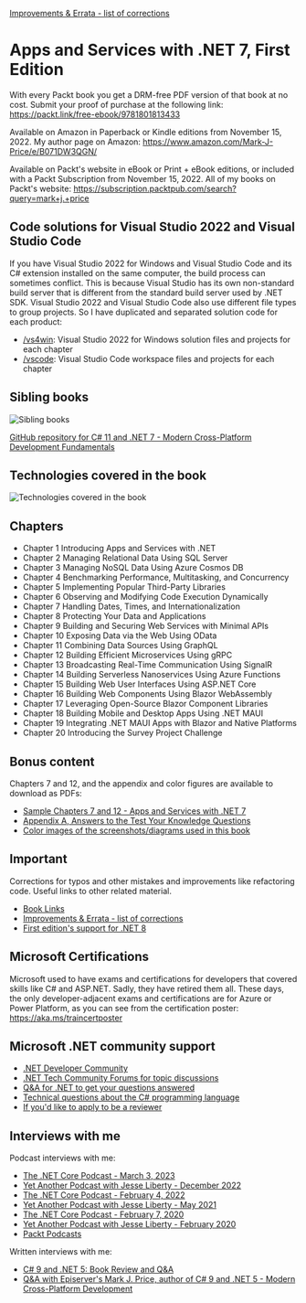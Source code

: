 [Improvements & Errata - list of corrections](docs/errata)

# Apps and Services with .NET 7, First Edition

With every Packt book you get a DRM-free PDF version of that book at no cost. Submit your proof of purchase at the following link:
https://packt.link/free-ebook/9781801813433

Available on Amazon in Paperback or Kindle editions from November 15, 2022. My author page on Amazon: https://www.amazon.com/Mark-J-Price/e/B071DW3QGN/ 

Available on Packt's website in eBook or Print + eBook editions, or included with a Packt Subscription from November 15, 2022. All of my books on Packt's website: https://subscription.packtpub.com/search?query=mark+j.+price

## Code solutions for Visual Studio 2022 and Visual Studio Code

If you have Visual Studio 2022 for Windows and Visual Studio Code and its C# extension installed on the same computer, the build process can sometimes conflict. This is because Visual Studio has its own non-standard build server that is different from the standard build server used by .NET SDK. Visual Studio 2022 and Visual Studio Code also use different file types to group projects. So I have duplicated and separated solution code for each product:

- [/vs4win](/vs4win): Visual Studio 2022 for Windows solution files and projects for each chapter
- [/vscode](/vscode): Visual Studio Code workspace files and projects for each chapter

## Sibling books
![Sibling books](images/B18857_01_01.png)

[GitHub repository for C# 11 and .NET 7 - Modern Cross-Platform Development Fundamentals](https://github.com/markjprice/cs11dotnet7)

## Technologies covered in the book

![Technologies covered in the book](images/B18857_20_01.png)

## Chapters
- Chapter 1 Introducing Apps and Services with .NET
- Chapter 2 Managing Relational Data Using SQL Server
- Chapter 3 Managing NoSQL Data Using Azure Cosmos DB
- Chapter 4 Benchmarking Performance, Multitasking, and Concurrency
- Chapter 5 Implementing Popular Third-Party Libraries
- Chapter 6 Observing and Modifying Code Execution Dynamically
- Chapter 7 Handling Dates, Times, and Internationalization
- Chapter 8 Protecting Your Data and Applications
- Chapter 9 Building and Securing Web Services with Minimal APIs
- Chapter 10 Exposing Data via the Web Using OData
- Chapter 11 Combining Data Sources Using GraphQL
- Chapter 12 Building Efficient Microservices Using gRPC
- Chapter 13 Broadcasting Real-Time Communication Using SignalR
- Chapter 14 Building Serverless Nanoservices Using Azure Functions
- Chapter 15 Building Web User Interfaces Using ASP.NET Core
- Chapter 16 Building Web Components Using Blazor WebAssembly
- Chapter 17 Leveraging Open-Source Blazor Component Libraries
- Chapter 18 Building Mobile and Desktop Apps Using .NET MAUI
- Chapter 19 Integrating .NET MAUI Apps with Blazor and Native Platforms
- Chapter 20 Introducing the Survey Project Challenge

## Bonus content

Chapters 7 and 12, and the appendix and color figures are available to download as PDFs:

- [Sample Chapters 7 and 12 - Apps and Services with .NET 7](https://github.com/markjprice/apps-services-net7/blob/main/docs/Sample%20Chapters%207%20and%2012%20-%20Apps%20and%20Services%20with%20.NET%207.pdf)
- [Appendix A, Answers to the Test Your Knowledge Questions](docs/B18857_Appendix.pdf)
- [Color images of the screenshots/diagrams used in this book](docs/9781801813433_ColorImages.pdf)

## Important
Corrections for typos and other mistakes and improvements like refactoring code. Useful links to other related material. 
- [Book Links](book-links.md)
- [Improvements & Errata - list of corrections](docs/errata)
- [First edition's support for .NET 8](docs/dotnet8.md)

## Microsoft Certifications
Microsoft used to have exams and certifications for developers that covered skills like C# and ASP.NET. Sadly, they have retired them all. These days, the only developer-adjacent exams and certifications are for Azure or Power Platform, as you can see from the certification poster: https://aka.ms/traincertposter

## Microsoft .NET community support
- [.NET Developer Community](https://dotnet.microsoft.com/platform/community)
- [.NET Tech Community Forums for topic discussions](https://techcommunity.microsoft.com/t5/net/ct-p/dotnet)
- [Q&A for .NET to get your questions answered](https://docs.microsoft.com/en-us/answers/products/dotnet)
- [Technical questions about the C# programming language](https://docs.microsoft.com/en-us/answers/topics/dotnet-csharp.html)
- [If you'd like to apply to be a reviewer](https://authors.packtpub.com/reviewers/)

## Interviews with me
Podcast interviews with me:
- [The .NET Core Podcast - March 3, 2023](https://dotnetcore.show/episode-117-our-perspectives-on-the-future-of-net-with-mark-j-price/)
- [Yet Another Podcast with Jesse Liberty - December 2022](https://jesseliberty.com/2022/12/10/mark-price-on-c-11-fixed/)
- [The .NET Core Podcast - February 4, 2022](https://dotnetcore.show/episode-91-c-sharp-10-and-dotnet-6-with-mark-j-price/)
- [Yet Another Podcast with Jesse Liberty - May 2021](http://jesseliberty.com/2021/05/16/mark-price-on-c9-and-net-6/)
- [The .NET Core Podcast - February 7, 2020](https://dotnetcore.show/episode-44-learning-net-core-with-mark-j-price/)
- [Yet Another Podcast with Jesse Liberty - February 2020](http://jesseliberty.com/2020/02/23/mark-price-c-net-core/)
- [Packt Podcasts](https://soundcloud.com/packt-podcasts/csharp-8-dotnet-core-3-the-evolution-of-the-microsoft-ecosystem)

Written interviews with me:
- [C# 9 and .NET 5: Book Review and Q&A](https://www.infoq.com/articles/book-interview-mark-price/?itm_source=infoq&itm_campaign=user_page&itm_medium=link)
- [Q&A with Episerver's Mark J. Price, author of C# 9 and .NET 5 - Modern Cross-Platform Development](https://www.episerver.com/articles/q-and-a-with-mark-price)
